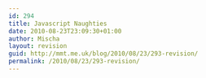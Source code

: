 ```yaml
---
id: 294
title: Javascript Naughties
date: 2010-08-23T23:09:30+01:00
author: Mischa
layout: revision
guid: http://mmt.me.uk/blog/2010/08/23/293-revision/
permalink: /2010/08/23/293-revision/
---
```


